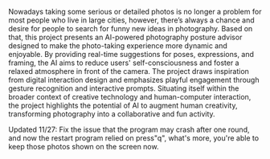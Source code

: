 Nowadays taking some serious or detailed photos is no longer a problem for most people who live in large cities, however, there’s always a chance and desire for people to search for funny new ideas in photography. Based on that, this project presents an AI-powered photography posture advisor designed to make the photo-taking experience more dynamic and enjoyable. By providing real-time suggestions for poses, expressions, and framing, the AI aims to reduce users' self-consciousness and foster a relaxed atmosphere in front of the camera. The project draws inspiration from digital interaction design and emphasizes playful engagement through gesture recognition and interactive prompts. Situating itself within the broader context of creative technology and human-computer interaction, the project highlights the potential of AI to augment human creativity, transforming photography into a collaborative and fun activity.


Updated 11/27: Fix the issue that the program may crash after one round, and now the restart program relied on press"q", what's more, you're able to keep those photos shown on the screen now.
